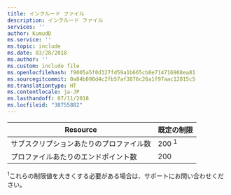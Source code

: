 ```yaml
---
title: インクルード ファイル
description: インクルード ファイル
services: ''
author: KumudD
ms.service: ''
ms.topic: include
ms.date: 03/28/2018
ms.author: ''
ms.custom: include file
ms.openlocfilehash: f9005a5f0d327fd59a1b665cb8e714716908ea81
ms.sourcegitcommit: 0a84b090d4c2fb57af3876c26a1f97aac12015c5
ms.translationtype: HT
ms.contentlocale: ja-JP
ms.lasthandoff: 07/11/2018
ms.locfileid: "38755882"
---
```

| Resource | 既定の制限 |
| --- | --- |
| サブスクリプションあたりのプロファイル数 |200 <sup>1</sup> |
| プロファイルあたりのエンドポイント数 |200 |

<sup>1</sup>これらの制限値を大きくする必要がある場合は、サポートにお問い合わせください。


